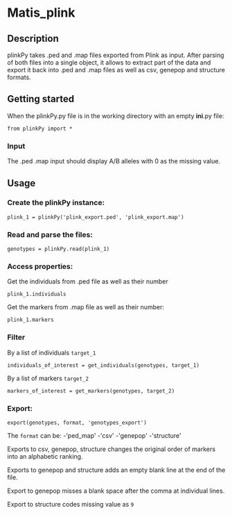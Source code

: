# Matis_plink

## Description

plinkPy takes .ped and .map files exported from Plink as input. After parsing of both files into a single object, 
it allows to extract part of the data and export it back into .ped and .map files as well as csv, genepop and structure formats.

## Getting started

When the plinkPy.py file is in the working directory with an empty __ini__.py file:
```
from plinkPy import *
```
### Input
The .ped .map input should display A/B alleles with 0 as the missing value.

## Usage

### Create the plinkPy instance:
```
plink_1 = plinkPy('plink_export.ped', 'plink_export.map')
```

### Read and parse the files:
```
genotypes = plinkPy.read(plink_1)
```

### Access properties:
Get the individuals from .ped file as well as their number
```
plink_1.individuals
```
Get the markers from .map file as well as their number:
```
plink_1.markers
```

### Filter
By a list of individuals `target_1`
```
individuals_of_interest = get_individuals(genotypes, target_1)
```
By a list of markers `target_2`
```
markers_of_interest = get_markers(genotypes, target_2)
```

### Export:
```
export(genotypes, format, 'genotypes_export')
```
The `format` can be:
-'ped_map'
-'csv'
-'genepop'
-'structure'

Exports to csv, genepop, structure changes the original order of markers into an alphabetic ranking.

Exports to genepop and structure adds an empty blank line at the end of the file.

Export to genepop misses a blank space after the comma at individual lines.

Export to structure codes missing value as `9`

